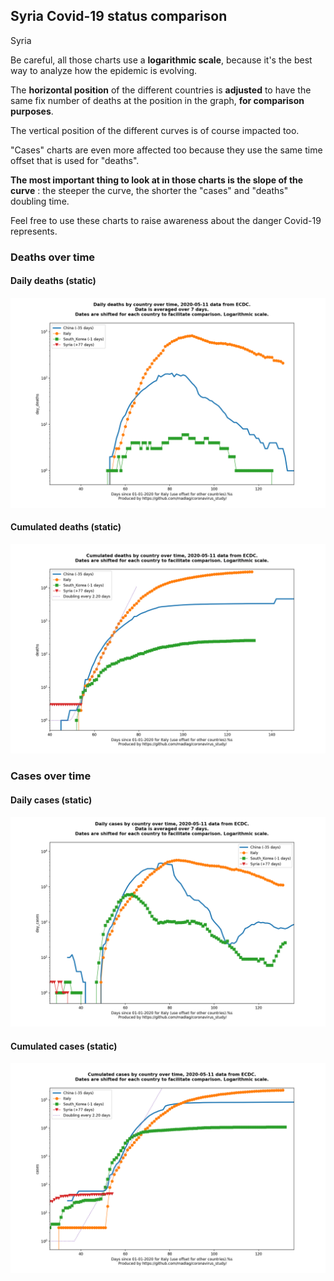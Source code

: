 ## Syria Covid-19 status comparison 

Syria



Be careful, all those charts use a **logarithmic scale**, because it's the best way to analyze how the epidemic is evolving.
 
The **horizontal position** of the different countries is **adjusted** to have the same fix number of deaths at the position in the graph, **for comparison purposes**.

The vertical position of the different curves is of course impacted too.

"Cases" charts are even more affected too because they use the same time offset that is used for "deaths".

**The most important thing to look at in those charts is the slope of the curve** : the steeper the curve, the shorter the "cases" and "deaths" doubling time.

Feel free to use these charts to raise awareness about the danger Covid-19 represents. 


 
### Deaths over time
 
#### Daily deaths (static)
![Syria covid-19 daily deaths static chart](https://raw.githubusercontent.com/madlag/coronavirus_study/master/notebooks/graphs/2020-05-11/countries/Syria/2020-05-11_Syria_day_deaths.png "Syria covid-19 day_deaths static chart")   
 
#### Cumulated deaths (static)
![Syria covid-19 cumulated deaths static chart](https://raw.githubusercontent.com/madlag/coronavirus_study/master/notebooks/graphs/2020-05-11/countries/Syria/2020-05-11_Syria_deaths.png "Syria covid-19 deaths static chart")   

 
### Cases over time
 
#### Daily cases (static)
![Syria covid-19 daily cases static chart](https://raw.githubusercontent.com/madlag/coronavirus_study/master/notebooks/graphs/2020-05-11/countries/Syria/2020-05-11_Syria_day_cases.png "Syria covid-19 day_cases static chart")   
 
#### Cumulated cases (static)
![Syria covid-19 cumulated cases static chart](https://raw.githubusercontent.com/madlag/coronavirus_study/master/notebooks/graphs/2020-05-11/countries/Syria/2020-05-11_Syria_cases.png "Syria covid-19 cases static chart")   

